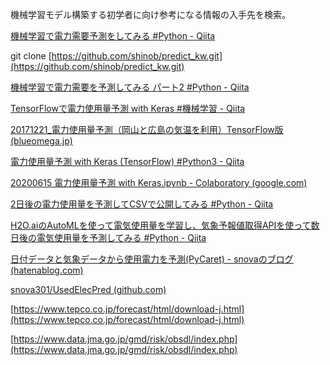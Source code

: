 
機械学習モデル構築する初学者に向け参考になる情報の入手先を検索。

[機械学習で電力需要予測をしてみる #Python - Qiita](https://qiita.com/mix_dvd/items/2938b162610a3b23d630)

git clone [https://github.com/shinob/predict_kw.git](https://github.com/shinob/predict_kw.git)

[機械学習で電力需要を予測してみる パート2 #Python - Qiita](https://qiita.com/mix_dvd/items/1f96f5202614dbea93e0)

[TensorFlowで電力使用量予測 with Keras #機械学習 - Qiita](https://qiita.com/mix_dvd/items/ecfa6f0038e39cdce57e)

[20171221_電力使用量予測（岡山と広島の気温を利用）TensorFlow版 (blueomega.jp)](http://blueomega.jp/20171221_predict_kw_with_temp_by_tensorflow.html)

[電力使用量予測 with Keras (TensorFlow) #Python3 - Qiita](https://qiita.com/mix_dvd/items/f9e25147006ddef081c3)

[20200615 電力使用量予測 with Keras.ipynb - Colaboratory (google.com)](https://colab.research.google.com/drive/1j_XFPLm7ucsRi63AzPbM0UaZ5Jjk4625?usp=sharing)

[2日後の電力使用量を予測してCSVで公開してみる #Python - Qiita](https://qiita.com/mix_dvd/items/364ba041efb0c51f8117)

[H2O.aiのAutoMLを使って電気使用量を学習し、気象予報値取得APIを使って数日後の電気使用量を予測してみる #Python - Qiita](https://qiita.com/mix_dvd/items/56febcc5f52fa595ec42)

[日付データと気象データから使用電力を予測(PyCaret) - snovaのブログ (hatenablog.com)](https://snova301.hatenablog.com/entry/2022/03/28/182458)

[snova301/UsedElecPred (github.com)](https://github.com/snova301/UsedElecPred)

[https://www.tepco.co.jp/forecast/html/download-j.html](https://www.tepco.co.jp/forecast/html/download-j.html)

[https://www.data.jma.go.jp/gmd/risk/obsdl/index.php](https://www.data.jma.go.jp/gmd/risk/obsdl/index.php)